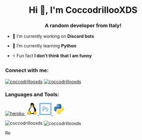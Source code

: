 <h1 align="center">Hi 👋, I'm CoccodrillooXDS</h1>
<h3 align="center">A random developer from Italy!</h3>

- 🔭 I’m currently working on **Discord bots**

- 🌱 I’m currently learning **Python**

- ⚡ Fun fact **I don’t think that I am funny**

<h3 align="left">Connect with me:</h3>
<p align="left">
<a href="https://twitter.com/coccodrillooxds" target="blank"><img align="center" src="https://raw.githubusercontent.com/rahuldkjain/github-profile-readme-generator/master/src/images/icons/Social/twitter.svg" alt="coccodrillooxds" height="30" width="40" /></a>
<a href="https://instagram.com/coccodrillooxds" target="blank"><img align="center" src="https://raw.githubusercontent.com/rahuldkjain/github-profile-readme-generator/master/src/images/icons/Social/instagram.svg" alt="coccodrillooxds" height="30" width="40" /></a>
</p>

<h3 align="left">Languages and Tools:</h3>
<p align="left"> <a href="https://heroku.com" target="_blank" rel="noreferrer"> <img src="https://www.vectorlogo.zone/logos/heroku/heroku-icon.svg" alt="heroku" width="40" height="40"/> </a> <a href="https://www.linux.org/" target="_blank" rel="noreferrer"> <img src="https://raw.githubusercontent.com/devicons/devicon/master/icons/linux/linux-original.svg" alt="linux" width="40" height="40"/> </a> <a href="https://www.photoshop.com/en" target="_blank" rel="noreferrer"> <img src="https://raw.githubusercontent.com/devicons/devicon/master/icons/photoshop/photoshop-line.svg" alt="photoshop" width="40" height="40"/> </a> <a href="https://www.python.org" target="_blank" rel="noreferrer"> <img src="https://raw.githubusercontent.com/devicons/devicon/master/icons/python/python-original.svg" alt="python" width="40" height="40"/> </a> </p>

<p><img align="left" src="https://github-readme-stats.vercel.app/api/top-langs?username=coccodrillooxds&show_icons=true&theme=gruvbox&locale=en&layout=compact" alt="coccodrillooxds" /></p>

<p>&nbsp;<img align="center" src="https://github-readme-stats.vercel.app/api?username=coccodrillooxds&show_icons=true&theme=gruvbox&locale=en" alt="coccodrillooxds" /></p>
Re
